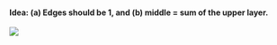 #### Idea: (a) Edges should be 1, and (b) middle = sum of the upper layer.


![][fig]

[fig]:./fig/fig1.png

